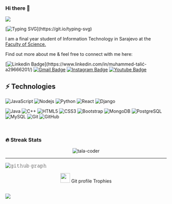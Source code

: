### Hi there 👋

<img src="https://profile-counter.glitch.me/tala-coder/count.svg">
 
[![Typing SVG](https://readme-typing-svg.herokuapp.com?font=Architects+Daughter&color=7AF79A&size=30&lines=Hey!+It's+Muhammed!;Hey!+It's+Muhammed!;)](https://git.io/typing-svg)
<p> I am a final year student of Information Technology in Sarajevo at the <a href="https://pmf.unsa.ba"> Faculty of Science.<a/> </p>
<p> Find out more about me & feel free to connect with me here:</p>
  
 
[![Linkedin Badge](https://img.shields.io/badge/muhammedtalic-blue?style=flat-square&logo=Linkedin&logoColor=white&link=[https://www.linkedin.com/in/anirudhemmadi/](https://www.linkedin.com/in/muhammed-talić-a29666201/))](https://www.linkedin.com/in/muhammed-talić-a29666201/)
[![Gmail Badge](https://img.shields.io/badge/-muhammedtalic.it@gmail.com-c14438?style=flat-square&logo=Gmail&logoColor=white&link=mailto:muhammedtalic.it@gmail.com)](mailto:kanna6501@gmail.com)
[![Instagram Badge](https://img.shields.io/badge/-mr.talic-purple?style=flat-square&logo=instagram&logoColor=white&link=https://www.instagram.com/mr.talic/)](https://www.instagram.com/mr.talic/)
[![Youtube Badge](https://img.shields.io/badge/-muhammedtalic-darkred?style=flat-square&logo=youtube&logoColor=white&link=https://www.youtube.com/channel/UCnfUpx7xW2tBuKU_PYXblnA)](https://www.youtube.com/channel/UCnfUpx7xW2tBuKU_PYXblnA)
<br>

## ⚡ Technologies

![JavaScript](https://img.shields.io/badge/-JavaScript-black?style=flat-square&logo=javascript)
![Nodejs](https://img.shields.io/badge/-Nodejs-black?style=flat-square&logo=Node.js)
![Python](https://img.shields.io/badge/-Python-black?style=flat-square&logo=Python)
![React](https://img.shields.io/badge/-React-black?style=flat-square&logo=react)
![Django](https://img.shields.io/badge/-Django-092E20?logo=Django&style=for-the-badge&logoColor=white)

![Java](https://img.shields.io/badge/-java-E34A86?style=flat-square&logo=java)
![C++](https://img.shields.io/badge/-C++-00599C?style=flat-square&logo=c)
![HTML5](https://img.shields.io/badge/-HTML5-E34F26?style=flat-square&logo=html5&logoColor=white)
![CSS3](https://img.shields.io/badge/-CSS3-1572B6?style=flat-square&logo=css3)
![Bootstrap](https://img.shields.io/badge/-Bootstrap-563D7C?style=flat-square&logo=bootstrap)
 ![MongoDB](https://img.shields.io/badge/-MongoDB-black?style=flat-square&logo=mongodb)
 ![PostgreSQL](https://img.shields.io/badge/-PostgreSQL-336791?style=flat-square&logo=postgresql)
![MySQL](https://img.shields.io/badge/-MySQL-black?style=flat-square&logo=mysql)
 ![Git](https://img.shields.io/badge/-Git-black?style=flat-square&logo=git)
![GitHub](https://img.shields.io/badge/-GitHub-181717?style=flat-square&logo=github)
 
<br> 

### 🔥 Streak Stats
<p align="center"><img src="https://github-readme-stats.vercel.app/api?username=tala-coder&theme=gruvbox" alt="tala-coder"  /></p>

<hr> 
 



![𝚐𝚒𝚝𝚑𝚞𝚋 𝚐𝚛𝚊𝚙𝚑](https://activity-graph.herokuapp.com/graph?username=tala-coder&theme=gruvbox&hide_border=true&area=true)




<p align="center"><img src="https://media.giphy.com/media/QaMcXSekUWx7aogAUr/giphy.gif" width="30" />&nbsp;Git profile Trophies</p><br>
<img src="https://github-profile-trophy.vercel.app/?username=tala-coder&theme=gruvbox" />


<br/>
